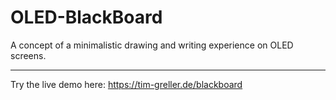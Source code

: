 # OLED-BlackBoard
A concept of a minimalistic drawing and writing experience on OLED screens.
___________
Try the live demo here: https://tim-greller.de/blackboard
